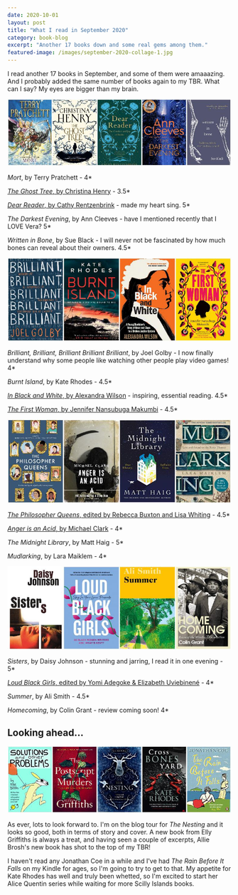 ```yaml
---
date: 2020-10-01
layout: post
title: "What I read in September 2020"
category: book-blog
excerpt: "Another 17 books down and some real gems among them."
featured-image: /images/september-2020-collage-1.jpg
---
```


I read another 17 books in September, and some of them were amaaazing. And I probably added the same number of books again to my TBR. What can I say? My eyes are bigger than my brain.

![Mort, The Ghost Tree, Dear Reader, The Darkest Evening, Written in Bone](/images/september-2020-collage-1.jpg)

<cite>Mort</cite>, by Terry Pratchett - 4*

[<cite>The Ghost Tree</cite>, by Christina Henry](/the-ghost-tree-by-christina-henry/) - 3.5*

[<cite>Dear Reader</cite>, by Cathy Rentzenbrink](/dear-reader-by-christina-rentzenbrink/) - made my heart sing. 5*

<cite>The Darkest Evening</cite>, by Ann Cleeves - have I mentioned recently that I LOVE Vera? 5*

<cite>Written in Bone</cite>, by Sue Black - I will never not be fascinated by how much bones can reveal about their owners. 4.5*

![Brilliant, Brilliant, Brilliant Brilliant Briliant, Burnt Island, In Black and White, The First Woman](/images/september-2020-collage-2.jpg)

<cite>Brilliant, Brilliant, Brilliant Brilliant Brilliant</cite>, by Joel Golby - I now finally understand why some people like watching other people play video games! 4*

<cite>Burnt Island</cite>, by Kate Rhodes - 4.5*

[<cite>In Black and White</cite>, by Alexandra Wilson](/blog-tour-in-black-and-white/) - inspiring, essential reading. 4.5*

[<cite>The First Woman</cite>, by Jennifer Nansubuga Makumbi](/the-first-woman-by-jennifer-nansubuga-makumbi) - 4.5*

![The Philosopher Queens, Anger is an Avid, The Midnight Library, Mudlarking](/images/september-2020-collage-3.jpg)

[<cite>The Philosopher Queens</cite>, edited by Rebecca Buxton and Lisa Whiting](/blog-tour-the-philosopher-queens/) - 4.5*

[<cite>Anger is an Acid</cite>, by Michael Clark](/blog-tour-anger-is-an-acid/) - 4*

<cite>The Midnight Library</cite>, by Matt Haig - 5*

<cite>Mudlarking</cite>, by Lara Maiklem - 4*

![Sisters, Loud Black Girls, Summer, Homecoming](/images/september-2020-collage-4.jpg)

<cite>Sisters</cite>, by Daisy Johnson - stunning and jarring, I read it in one evening - 5*

[<cite>Loud Black Girls</cite>, edited by Yomi Adegoke & Elizabeth Uviebinené](/loud-black-girls-by-yomi-adegoke-and-elizabeth-uviebinene) - 4*

<cite>Summer</cite>, by Ali Smith - 4.5*

<cite>Homecoming</cite>, by Colin Grant - review coming soon! 4*

## Looking ahead...

![Solutions and Other Problems, The Postscript Murders, The Nesting, Crossbones Yard, The Rain Before It Falls](/images/september-2020-collage-5.jpg)

As ever, lots to look forward to. I'm on the blog tour for <cite>The Nesting</cite> and it looks so good, both in terms of story and cover. A new book from Elly Griffiths is always a treat, and having seen a couple of excerpts, Allie Brosh's new book has shot to the top of my TBR!

I haven't read any Jonathan Coe in a while and I've had <cite>The Rain Before It Falls</cite> on my Kindle for ages, so I'm going to try to get to that. My appetite for Kate Rhodes has well and truly been whetted, so I'm excited to start her Alice Quentin series while waiting for more Scilly Islands books.
